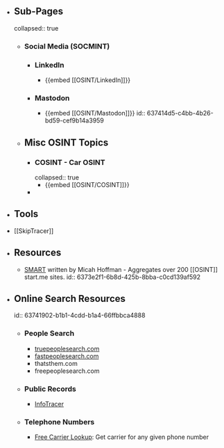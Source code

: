 - ## Sub-Pages
  collapsed:: true
	- ### Social Media (SOCMINT)
		- ### LinkedIn
			- {{embed [[OSINT/LinkedIn]]}}
		- ### Mastodon
			- {{embed [[OSINT/Mastodon]]}}
			  id:: 637414d5-c4bb-4b26-bd59-cef9b14a3959
	- ## Misc OSINT Topics
		- ### COSINT - Car OSINT
		  collapsed:: true
			- {{embed [[OSINT/COSINT]]}}
		-
- ## Tools
- [[SkipTracer]]
- ## Resources
	- [SMART](https://smart.myosint.training/) written by Micah Hoffman - Aggregates over 200 [[OSINT]] start.me sites.
	  id:: 6373e2f1-6b8d-425b-8bba-c0cd139af592
- ## Online Search Resources
  id:: 63741902-b1b1-4cdd-b1a4-66ffbbca4888
	- ### People Search
		- [truepeoplesearch.com](https://www.truepeoplesearch.com/)
		- [fastpeoplesearch.com](https://www.fastpeoplesearch.com/)
		- thatsthem.com
		- freepeoplesearch.com
	- ### Public Records
		- [InfoTracer](https://infotracer.com/)
	- ### Telephone Numbers
		- [Free Carrier Lookup](https://www.freecarrierlookup.com/): Get carrier for any given phone number